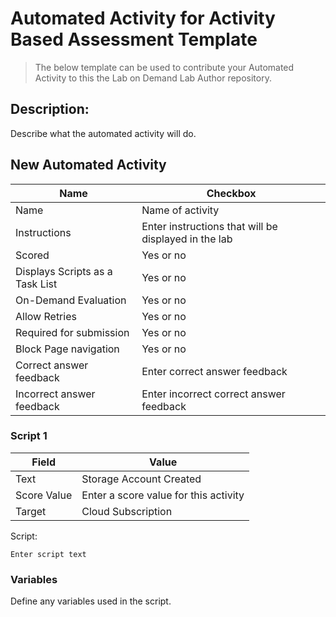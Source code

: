 # Automated Activity for Activity Based Assessment Template

> The below template can be used to contribute your Automated Activity to this the Lab on Demand Lab Author repository. 

## Description: 
Describe what the automated activity will do. 

## New Automated Activity 

|Name|Checkbox|
|---|---|
|Name|Name of activity|
|Instructions|Enter instructions that will be displayed in the lab|
|Scored|Yes or no|
|Displays Scripts as a Task List|Yes or no|
|On-Demand Evaluation|Yes or no|
|Allow Retries|Yes or no|
|Required for submission|Yes or no|
|Block Page navigation|Yes or no|
|Correct answer feedback|Enter correct answer feedback|
|Incorrect answer feedback|Enter incorrect correct answer feedback|

### Script 1 

|Field|Value| 
|---|--|
|Text|Storage Account Created|
|Score Value|Enter a score value for this activity|
|Target|Cloud Subscription|

Script:

```
Enter script text 
```

### Variables
Define any variables used in the script.